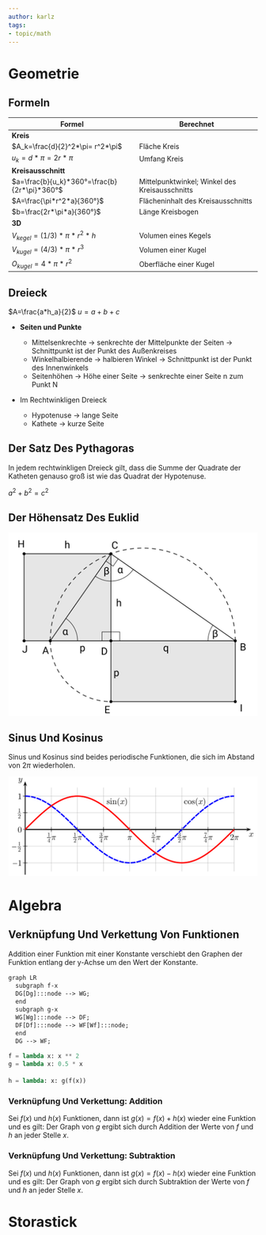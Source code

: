 ```yaml
---
author: karlz
tags:
- topic/math
---
```


# Geometrie

## Formeln

| Formel                                       | Berechnet                                      |
| -------------------------------------------- | ---------------------------------------------- |
| **Kreis**                                    |                                                |
| $A_k=\frac{d}{2}^2*\pi= r^2*\pi$             | Fläche Kreis                                   |
| $u_k=d*\pi=2r*\pi$                           | Umfang Kreis                                   |
| **Kreisausschnitt**                          |                                                |
| $a=\frac{b}{u_k}*360°=\frac{b}{2r*\pi}*360°$ | Mittelpunktwinkel; Winkel des Kreisausschnitts |
| $A=\frac{\pi*r^2*a}{360°}$                   | Flächeninhalt des Kreisausschnitts             |
| $b=\frac{2r*\pi*a}{360°}$                    | Länge Kreisbogen                               |
| **3D**                                       |                                                |
| $V_{kegel}=(1/3)*\pi*r^2*h$                  | Volumen eines Kegels                           |
| $V_{kugel}=(4/3)*\pi*r^3$                    | Volumen einer Kugel                            |
| $O_{kugel}=4*\pi*r^2$                        | Oberfläche einer Kugel                         |

## Dreieck

$A=\frac{a*h_a}{2}$
$u=a+b+c$

- **Seiten und Punkte**
	- Mittelsenkrechte → senkrechte der Mittelpunkte der Seiten → Schnittpunkt ist der Punkt des Außenkreises
	- Winkelhalbierende → halbieren Winkel → Schnittpunkt ist der Punkt des Innenwinkels
	- Seitenhöhen → Höhe einer Seite → senkrechte einer Seite n zum Punkt N

- Im Rechtwinkligen Dreieck
	- Hypotenuse → lange Seite  
	- Kathete → kurze Seite

## Der Satz Des Pythagoras

In jedem rechtwinkligen Dreieck gilt, dass die Summe der Quadrate der Katheten genauso groß ist wie das Quadrat der Hypotenuse.

$a^2+b^2=c^2$

## Der Höhensatz Des Euklid

![Hoehensatz](Working%20Materials/Hoehensatz.png)

## Sinus Und Kosinus

Sinus und Kosinus sind beides periodische Funktionen, die sich im Abstand von $2\pi$ wiederholen.

![Sinuskurve](Working%20Materials/Geometrische%20Funktionen.png)

# Algebra

## Verknüpfung Und Verkettung Von Funktionen

Addition einer Funktion mit einer Konstante verschiebt den Graphen der Funktion entlang der y-Achse um den Wert der Konstante.

```mermaid
graph LR
  subgraph f-x
  DG[Dg]:::node --> WG;
  end
  subgraph g-x
  WG[Wg]:::node --> DF;
  DF[Df]:::node --> WF[Wf]:::node;
  end
  DG --> WF;
```

```py
f = lambda x: x ** 2
g = lambda x: 0.5 * x

h = lambda: x: g(f(x))
```

### Verknüpfung Und Verkettung: Addition

Sei $f(x)$ und $h(x)$ Funktionen, dann ist $g(x)=f(x)+h(x)$ wieder eine Funktion und es gilt: Der Graph von $g$ ergibt sich durch Addition der Werte von $f$ und $h$ an jeder Stelle $x$.

### Verknüpfung Und Verkettung: Subtraktion

Sei $f(x)$ und $h(x)$ Funktionen, dann ist $g(x)=f(x)-h(x)$ wieder eine Funktion und es gilt: Der Graph von $g$ ergibt sich durch Subtraktion der Werte von $f$ und $h$ an jeder Stelle $x$.

# Storastick
